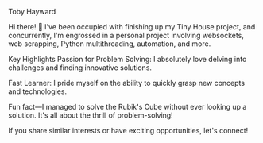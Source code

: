 Toby Hayward

Hi there! 👋 I've been occupied with finishing up my Tiny House project, and concurrently, I'm engrossed in a personal project involving websockets, web scrapping, Python multithreading, automation, and more.

Key Highlights
Passion for Problem Solving: I absolutely love delving into challenges and finding innovative solutions.

Fast Learner: I pride myself on the ability to quickly grasp new concepts and technologies.

Fun fact—I managed to solve the Rubik's Cube without ever looking up a solution. It's all about the thrill of problem-solving!

If you share similar interests or have exciting opportunities, let's connect!

